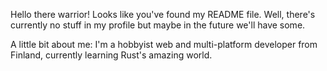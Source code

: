 Hello there warrior! Looks like you've found my README file. Well, there's currently no stuff in my profile but maybe in the future we'll have some.

A little bit about me:
I'm a hobbyist web and multi-platform developer from Finland, currently learning Rust's amazing world.
